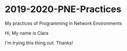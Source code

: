 # 2019-2020-PNE-Practices
My practices of Programming in Network Environments

Hi, My name is Clara

I'm trying this thing out. Thanks!